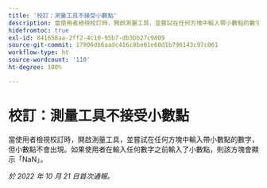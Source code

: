 ```yaml
---
title: '校訂：測量工具不接受小數點'
description: 當使用者檢視校訂時，開啟測量工具，並嘗試在任何方塊中輸入帶小數點的數字，但小數點不會出現。如果使用者在輸入任何數字之前輸入了小數點，則該方塊會顯示 NaN。
hidefromtoc: true
exl-id: 841658aa-2ff2-4c10-95b7-db3bb27c9809
source-git-commit: 17906db6aadc416c8be01e60d1b796143c97c061
workflow-type: ht
source-wordcount: '110'
ht-degree: 100%

---
```


# 校訂：測量工具不接受小數點

<!--This article is on the WF and WFP TOC. By request.-->

當使用者檢視校訂時，開啟測量工具，並嘗試在任何方塊中輸入帶小數點的數字，但小數點不會出現。如果使用者在輸入任何數字之前輸入了小數點，則該方塊會顯示「NaN」。

_於 2022 年 10 月 21 日首次通報。_
